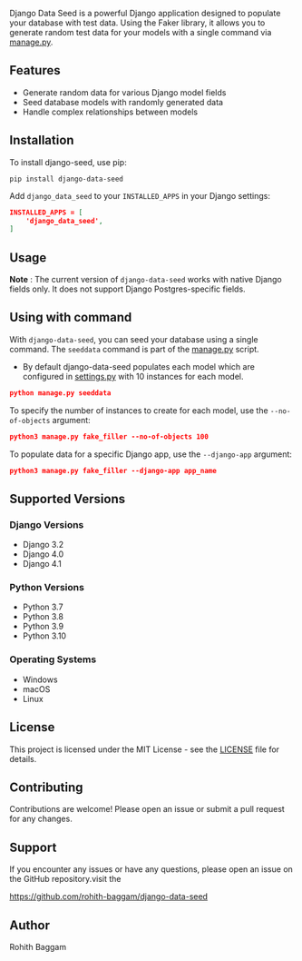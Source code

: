 Django Data Seed is a powerful Django application designed to populate your database with test data. Using the Faker library, it allows you to generate random test data for your models with a single command via [manage.py](http://manage.py/).

## Features

- Generate random data for various Django model fields
- Seed database models with randomly generated data
- Handle complex relationships between models

## **Installation**

To install django-seed, use pip:

```
pip install django-data-seed
```

Add `django_data_seed` to your `INSTALLED_APPS` in your Django settings:

```json
INSTALLED_APPS = [
    'django_data_seed',
]

```

## Usage

**Note** : The current version of `django-data-seed` works with native Django fields only. It does not support Django Postgres-specific fields.

## **Using with command**

With `django-data-seed`, you can seed your database using a single command. The `seeddata` command is part of the [manage.py](http://manage.py/) script.

- By default django-data-seed populates each model which are configured in [settings.py](http://settings.py) with 10 instances for each model.

```json
python manage.py seeddata
```

To specify the number of instances to create for each model, use the `--no-of-objects` argument:

```json
python3 manage.py fake_filler --no-of-objects 100
```

To populate data for a specific Django app, use the `--django-app` argument:

```json
python3 manage.py fake_filler --django-app app_name
```

## Supported Versions

### Django Versions

- Django 3.2
- Django 4.0
- Django 4.1

### Python Versions

- Python 3.7
- Python 3.8
- Python 3.9
- Python 3.10

### Operating Systems

- Windows
- macOS
- Linux

## License

This project is licensed under the MIT License - see the [LICENSE](https://www.notion.so/LICENSE) file for details.

## Contributing

Contributions are welcome! Please open an issue or submit a pull request for any changes.

## Support

If you encounter any issues or have any questions, please open an issue on the GitHub repository.visit the

https://github.com/rohith-baggam/django-data-seed

## Author

Rohith Baggam
